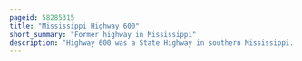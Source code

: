 ```yaml
---
pageid: 58285315
title: "Mississippi Highway 600"
short_summary: "Former highway in Mississippi"
description: "Highway 600 was a State Highway in southern Mississippi. The route started at U. S. Route 11 in Carriere and traveled eastward. The Road crossed pearl River County to hancock County and continued east until it reached ms 603 in Necaise. Ms 600 was designated around 1958 from the Pearl River–Hancock County Line to Ms 603, and it was extended to us 11 by 1960. The Route was removed from the State Highway System by 1967."
---
```

